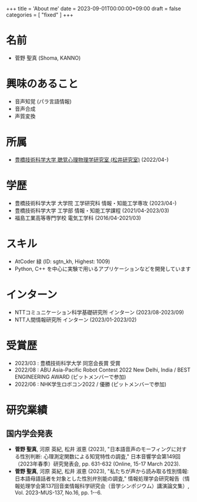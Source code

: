 +++
title = 'About me'
date = 2023-09-01T00:00:00+09:00
draft = false
categories = [ "fixed" ]
+++

# 名前
- 菅野 聖真 (Shoma, KANNO)

# 興味のあること
- 音声知覚 (パラ言語情報)
- 音声合成
- 声質変換

# 所属
- [豊橋技術科学大学 聴覚心理物理学研究室 (松井研究室)](https://aplab.cs.tut.ac.jp/index.html) (2022/04-)

# 学歴
- 豊橋技術科学大学 大学院 工学研究科 情報・知能工学専攻 (2023/04-)
- 豊橋技術科学大学 工学部 情報・知能工学課程 (2021/04-2023/03)
- 福島工業高等専門学校 電気工学科 (2016/04-2021/03)

# スキル
- AtCoder 緑 (ID: sgtn_kh, Highest: 1009)
- Python, C++ を中心に実験で用いるアプリケーションなどを開発しています

# インターン
- NTTコミュニケーション科学基礎研究所 インターン (2023/08-2023/09)
- NTT人間情報研究所 インターン (2023/01-2023/02)

# 受賞歴
- 2023/03 : 豊橋技術科学大学 同窓会長賞 受賞
- 2022/08 : ABU Asia-Pacific Robot Contest 2022 New Delhi, India / BEST ENGINEERING AWARD (ピットメンバーで参加)
- 2022/06 : NHK学生ロボコン2022 / 優勝 (ピットメンバーで参加)

# 研究業績
## 国内学会発表
- **菅野 聖真**, 河原 英紀, 松井 淑恵 (2023), "日本語音声のモーフィングに対する性別判断: 心理測定関数による知覚特性の調査," 日本音響学会第149回（2023年春季）研究発表会, pp. 631-632 (Online, 15-17 March 2023).
- **菅野 聖真**, 河原 英紀, 松井 淑恵 (2023), "私たちが声から読み取る性別情報: 日本語母語話者を対象とした性別弁別能の調査," 情報処理学会研究報告（情報処理学会第137回音楽情報科学研究会（音学シンポジウム）講演論文集）, Vol. 2023-MUS-137, No.16, pp. 1--6.
